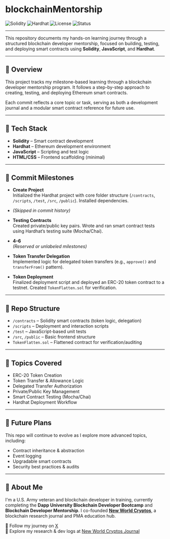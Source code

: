 # blockchainMentorship

![Solidity](https://img.shields.io/badge/Solidity-%5E0.8.0-blue.svg?logo=ethereum)
![Hardhat](https://img.shields.io/badge/Hardhat-Development-yellow.svg?logo=hardhat)
![License](https://img.shields.io/github/license/CryptoMachineGene/blockchainMentorship.svg)
![Status](https://img.shields.io/badge/Status-In%20Progress-orange.svg)

---

This repository documents my hands-on learning journey through a structured blockchain developer mentorship, focused on building, testing, and deploying smart contracts using **Solidity**, **JavaScript**, and **Hardhat**.

---

## 🧠 Overview

This project tracks my milestone-based learning through a blockchain developer mentorship program. It follows a step-by-step approach to creating, testing, and deploying Ethereum smart contracts.

Each commit reflects a core topic or task, serving as both a development journal and a modular smart contract reference for future use.

---

## 🔨 Tech Stack

- **Solidity** – Smart contract development  
- **Hardhat** – Ethereum development environment  
- **JavaScript** – Scripting and test logic  
- **HTML/CSS** – Frontend scaffolding (minimal)

---

## 📌 Commit Milestones

- **Create Project**  
  Initialized the Hardhat project with core folder structure (`/contracts`, `/scripts`, `/test`, `/src`, `/public`). Installed dependencies.

- *(Skipped in commit history)*

- **Testing Contracts**  
  Created private/public key pairs. Wrote and ran smart contract tests using Hardhat’s testing suite (Mocha/Chai).

- **4–6**  
  *(Reserved or unlabeled milestones)*

- **Token Transfer Delegation**  
  Implemented logic for delegated token transfers (e.g., `approve()` and `transferFrom()` pattern).

- **Token Deployment**  
  Finalized deployment script and deployed an ERC-20 token contract to a testnet. Created `TokenFlatten.sol` for verification.

---

## 📁 Repo Structure

- `/contracts` – Solidity smart contracts (token logic, delegation)  
- `/scripts` – Deployment and interaction scripts  
- `/test` – JavaScript-based unit tests  
- `/src`, `/public` – Basic frontend structure  
- `TokenFlatten.sol` – Flattened contract for verification/auditing

---

## 🧪 Topics Covered

- ERC-20 Token Creation  
- Token Transfer & Allowance Logic  
- Delegated Transfer Authorization  
- Private/Public Key Management  
- Smart Contract Testing (Mocha/Chai)  
- Hardhat Deployment Workflow

---

## 🚀 Future Plans

This repo will continue to evolve as I explore more advanced topics, including:

- Contract inheritance & abstraction  
- Event logging  
- Upgradable smart contracts  
- Security best practices & audits

---

## 🔗 About Me

I'm a U.S. Army veteran and blockchain developer in training, currently completing the **Dapp University Blockchain Developer Bootcamp** and **Blockchain Developer Mentorship**. I co-founded **[New World Cryptos](https://newworldcryptos.io)**, a blockchain research journal and PMA education hub.

📡 Follow my journey on [X](https://x.com/CryptoMachineG)  
📖 Explore my research & dev logs at [New World Cryptos Journal](https://newworldcryptos.io)
